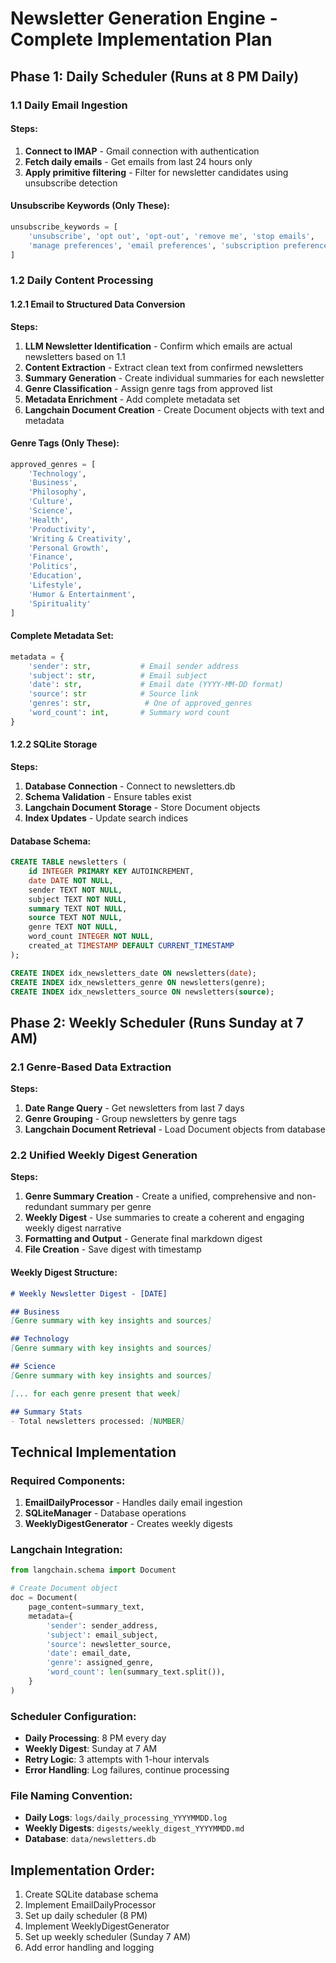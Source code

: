 # Newsletter Generation Engine - Complete Implementation Plan

## Phase 1: Daily Scheduler (Runs at 8 PM Daily)

### 1.1 Daily Email Ingestion
#### Steps:
1. **Connect to IMAP** - Gmail connection with authentication
2. **Fetch daily emails** - Get emails from last 24 hours only
3. **Apply primitive filtering** - Filter for newsletter candidates using unsubscribe detection

#### Unsubscribe Keywords (Only These):
```python
unsubscribe_keywords = [
    'unsubscribe', 'opt out', 'opt-out', 'remove me', 'stop emails',
    'manage preferences', 'email preferences', 'subscription preferences'
]
```

### 1.2 Daily Content Processing

#### 1.2.1 Email to Structured Data Conversion
**Steps:**
1. **LLM Newsletter Identification** - Confirm which emails are actual newsletters based on 1.1
2. **Content Extraction** - Extract clean text from confirmed newsletters
3. **Summary Generation** - Create individual summaries for each newsletter
4. **Genre Classification** - Assign genre tags from approved list
5. **Metadata Enrichment** - Add complete metadata set
6. **Langchain Document Creation** - Create Document objects with text and metadata

#### Genre Tags (Only These):
```python
approved_genres = [
    'Technology',
    'Business',
    'Philosophy',
    'Culture',
    'Science',
    'Health',
    'Productivity',
    'Writing & Creativity',
    'Personal Growth',
    'Finance',
    'Politics',
    'Education',
    'Lifestyle',
    'Humor & Entertainment',
    'Spirituality'
]
```

#### Complete Metadata Set:
```python
metadata = {
    'sender': str,           # Email sender address
    'subject': str,          # Email subject
    'date': str,             # Email date (YYYY-MM-DD format)
    'source': str            # Source link
    'genres': str,            # One of approved_genres
    'word_count': int,       # Summary word count
}
```

#### 1.2.2 SQLite Storage
**Steps:**
1. **Database Connection** - Connect to newsletters.db
2. **Schema Validation** - Ensure tables exist
3. **Langchain Document Storage** - Store Document objects
4. **Index Updates** - Update search indices

#### Database Schema:
```sql
CREATE TABLE newsletters (
    id INTEGER PRIMARY KEY AUTOINCREMENT,
    date DATE NOT NULL,
    sender TEXT NOT NULL,
    subject TEXT NOT NULL,
    summary TEXT NOT NULL,
    source TEXT NOT NULL,
    genre TEXT NOT NULL,
    word_count INTEGER NOT NULL,
    created_at TIMESTAMP DEFAULT CURRENT_TIMESTAMP
);

CREATE INDEX idx_newsletters_date ON newsletters(date);
CREATE INDEX idx_newsletters_genre ON newsletters(genre);
CREATE INDEX idx_newsletters_source ON newsletters(source);
```

## Phase 2: Weekly Scheduler (Runs Sunday at 7 AM)

### 2.1 Genre-Based Data Extraction
**Steps:**
1. **Date Range Query** - Get newsletters from last 7 days
2. **Genre Grouping** - Group newsletters by genre tags
3. **Langchain Document Retrieval** - Load Document objects from database

### 2.2 Unified Weekly Digest Generation
**Steps:**
1. **Genre Summary Creation** - Create a unified, comprehensive and non-redundant summary per genre 
2. **Weekly Digest** - Use summaries to create a coherent and engaging weekly digest narrative
3. **Formatting and Output** - Generate final markdown digest
4. **File Creation** - Save digest with timestamp

#### Weekly Digest Structure:
```markdown
# Weekly Newsletter Digest - [DATE]

## Business
[Genre summary with key insights and sources]

## Technology
[Genre summary with key insights and sources]

## Science
[Genre summary with key insights and sources]

[... for each genre present that week]

## Summary Stats
- Total newsletters processed: [NUMBER]
```

## Technical Implementation

### Required Components:
1. **EmailDailyProcessor** - Handles daily email ingestion
2. **SQLiteManager** - Database operations
3. **WeeklyDigestGenerator** - Creates weekly digests

### Langchain Integration:
```python
from langchain.schema import Document

# Create Document object
doc = Document(
    page_content=summary_text,
    metadata={
        'sender': sender_address,
        'subject': email_subject,
        'source': newsletter_source,
        'date': email_date,
        'genre': assigned_genre,
        'word_count': len(summary_text.split()),
    }
)
```

### Scheduler Configuration:
- **Daily Processing**: 8 PM every day
- **Weekly Digest**: Sunday at 7 AM
- **Retry Logic**: 3 attempts with 1-hour intervals
- **Error Handling**: Log failures, continue processing

### File Naming Convention:
- **Daily Logs**: `logs/daily_processing_YYYYMMDD.log`
- **Weekly Digests**: `digests/weekly_digest_YYYYMMDD.md`
- **Database**: `data/newsletters.db`

## Implementation Order:
1. Create SQLite database schema
2. Implement EmailDailyProcessor
3. Set up daily scheduler (8 PM)
4. Implement WeeklyDigestGenerator
5. Set up weekly scheduler (Sunday 7 AM)
6. Add error handling and logging 